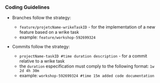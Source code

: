 ### Coding Guidelines

- Branches follow the strategy:
  - `feature/projetcName-wrikeTaskID` - for the implementation of a new feature based on a wrike task
  - example: `feature/workshop-592699324`

- Commits follow the strategy:
  - `projectName-taskID #time duration description` - for a commit relative to a wrike task
  - the `duration` especification must comply to the following format: `1w 2d 4h 30m`
  - example: `workshop-592699324 #time 15m added code documentation`
